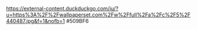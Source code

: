https://external-content.duckduckgo.com/iu/?u=https%3A%2F%2Fwallpaperset.com%2Fw%2Ffull%2Fa%2Fc%2F5%2F440487.jpg&f=1&nofb=1
#509BF6
